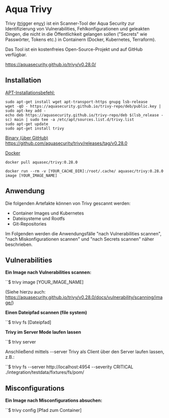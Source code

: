 # Aqua Trivy

Trivy (<u>tri</u>gger en<u>vy</u>) ist ein Scanner-Tool  der Aqua Security zur Identifizierung von Vulnerabilities, Fehlkonfigurationen und geleakten Dingen, die nicht in die Öffentlichkeit gelangen sollen ("Secrets" wie Passwörter, Tokens etc.) in Containern (Docker, Kubernetes, Terraform).

Das Tool ist ein kostenfreies Open-Source-Projekt und auf GitHub verfügbar.

https://aquasecurity.github.io/trivy/v0.28.0/

## Installation
<u>APT-Installationsbefehl:</u>
```
sudo apt-get install wget apt-transport-https gnupg lsb-release
wget -qO - https://aquasecurity.github.io/trivy-repo/deb/public.key | sudo apt-key add -
echo deb https://aquasecurity.github.io/trivy-repo/deb $(lsb_release -sc) main | sudo tee -a /etc/apt/sources.list.d/trivy.list
sudo apt-get update
sudo apt-get install trivy
```

<u>Binary (über GitHub)</u>
https://github.com/aquasecurity/trivy/releases/tag/v0.28.0

<u>Docker</u>

```
docker pull aquasec/trivy:0.28.0
```

```
docker run --rm -v [YOUR_CACHE_DIR]:/root/.cache/ aquasec/trivy:0.28.0 image [YOUR_IMAGE_NAME]
```

## Anwendung

Die folgenden Artefakte können von Trivy gescannt werden:

- Container Images und Kubernetes
- Dateisysteme und Rootfs
- Git-Repositories

Im Folgenden werden die Anwendungsfälle "nach Vulnerabilities scannen", "nach Miskonfigurationen scannen" und "nach Secrets scannen" näher beschrieben.


## Vulnerabilities

<b>Ein Image nach Vulnerabilities scannen:</b>

``$ trivy image [YOUR_IMAGE_NAME]

(Siehe hierzu auch: 
https://aquasecurity.github.io/trivy/v0.28.0/docs/vulnerability/scanning/image/)

<b>Einen Dateipfad scannen (file system)</b>

``$ trivy fs [Dateipfad]

<b>Trivy im Server Mode laufen lassen</b>

``$ trivy server

Anschließend mittels --server Trivy als Client über den Server laufen lassen, z.B.:

``$ trivy fs --server http://localhost:4954 --severity CRITICAL ./integration/testdata/fixtures/fs/pom/


## Misconfigurations

<b>Ein Image nach Misconfigurations absuchen:</b>

``$ trivy config [Pfad zum Container]